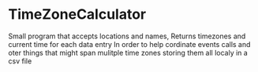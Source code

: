 # TimeZoneCalculator
Small program that accepts locations and names, Returns timezones and current time for each data entry In order to help cordinate events calls and oter things that might span mulitple time zones storing them all localy in a csv file
